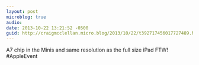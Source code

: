 ```yaml
---
layout: post
microblog: true
audio: 
date: 2013-10-22 13:21:52 -0500
guid: http://craigmcclellan.micro.blog/2013/10/22/t392717456017727489.html
---
```

A7 chip in the Minis and same resolution as the full size iPad FTW! #AppleEvent
